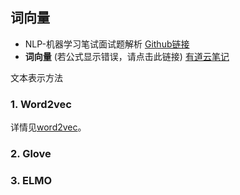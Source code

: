 ## 词向量

- NLP-机器学习笔试面试题解析 [Github链接](https://github.com/WerterHong/Machine-Learning-Algorithm-NLP/)
- **词向量** (若公式显示错误，请点击此链接) [有道云笔记](http://note.youdao.com/noteshare?id=40ce20b8d71773d6830bb3c464be4d37&sub=D232E45B604E4B1A9EF93206ADCDD636)

文本表示方法



### 1. Word2vec

详情见[word2vec](http://note.youdao.com/noteshare?id=d3385e2e4599150c59a78cfd34abdfb6&sub=7516C8DB76FE4331B749885749BFE467)。

### 2. Glove

### 3. ELMO
